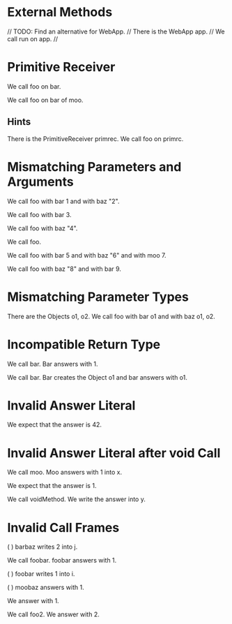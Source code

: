 # External Methods

// TODO: Find an alternative for WebApp.
// There is the WebApp app.
// We call run on app.
// <!--    ^^^
// error: cannot resolve method 'run' in external class 'WebApp' [method.unresolved.external]
// -->

# Primitive Receiver

We call foo on bar.
<!--           ^^^
error: cannot call method 'foo' on receiver of primitive type 'String' [call.receiver.primitive]
-->

We call foo on bar of moo.
<!--           ^^^
error: cannot resolve attribute or association 'bar' of primitive type 'String' [property.unresolved.primitive]
-->

## Hints

There is the PrimitiveReceiver primrec.
We call foo on primrc.
<!--           ^^^^^^
error: cannot call method 'foo' on receiver of primitive type 'String' [call.receiver.primitive]
               ^^^^^^
note: perhaps you meant to refer to 'primrec' instead of the string literal 'primrc'? [stringliteral.typo]
-->

# Mismatching Parameters and Arguments

We call foo with bar 1 and with baz "2".
<!--    ^^^
note: 'MethodsTest.foo' was first declared here [property.declaration.first]
-->

We call foo with bar 3.
<!--    ^^^
error: arguments do not match parameters of method 'MethodsTest.foo' [call.mismatch.params.args]
        ^^^
note: parameters: bar, baz [call.parameters]
        ^^^
note: arguments: bar [call.arguments]
-->

We call foo with baz "4".
<!--    ^^^
error: arguments do not match parameters of method 'MethodsTest.foo' [call.mismatch.params.args]
        ^^^
note: parameters: bar, baz [call.parameters]
        ^^^
note: arguments: baz [call.arguments]
-->

We call foo.
<!--    ^^^
error: arguments do not match parameters of method 'MethodsTest.foo' [call.mismatch.params.args]
        ^^^
note: parameters: bar, baz [call.parameters]
        ^^^
note: arguments:  [call.arguments]
-->

We call foo with bar 5 and with baz "6" and with moo 7.
<!--    ^^^
error: arguments do not match parameters of method 'MethodsTest.foo' [call.mismatch.params.args]
        ^^^
note: parameters: bar, baz [call.parameters]
        ^^^
note: arguments: bar, baz, moo [call.arguments]
-->

We call foo with baz "8" and with bar 9.
<!--    ^^^
error: arguments do not match parameters of method 'MethodsTest.foo' [call.mismatch.params.args]
        ^^^
note: parameters: bar, baz [call.parameters]
        ^^^
note: arguments: baz, bar [call.arguments]
-->

# Mismatching Parameter Types

There are the Objects o1, o2.
We call foo with bar o1 and with baz o1, o2.
<!--                 ^^
error: cannot assign argument of type 'Object' to parameter 'bar' of type 'int' [call.mismatch.type]
-->

# Incompatible Return Type

We call bar.
Bar answers with 1.

We call bar.
Bar creates the Object o1 and bar answers with o1.
<!--                                           ^^
error: cannot return expression of type 'Object' from method 'bar' with return type 'int' [call.return.type]
-->

# Invalid Answer Literal

We expect that the answer is 42.
<!--               ^^^^^^
error: answer literal cannot be used without a preceding call with a result [answer.unresolved]
-->

# Invalid Answer Literal after void Call

We call moo.
Moo answers with 1 into x.

We expect that the answer is 1.

We call voidMethod.
We write the answer into y.
<!--         ^^^^^^
error: answer literal cannot be used without a preceding call with a result [answer.unresolved]
-->

# Invalid Call Frames

(  ) barbaz writes 2 into j.
<!-- ^^^^^^
error: unknown actor 'barbaz' [frame.incompatible.actor]
     ^^^^^^
note: perhaps you did not call the method or the call was already closed? [frame.incompatible.actor.hint]
-->

We call foobar.
foobar answers with 1.

(  ) foobar writes 1 into i.
<!-- ^^^^^^
error: unknown actor 'foobar' [frame.incompatible.actor]
     ^^^^^^
note: perhaps you did not call the method or the call was already closed? [frame.incompatible.actor.hint]
-->

(  ) moobaz answers with 1.
<!-- ^^^^^^
error: unknown actor 'moobaz' [frame.incompatible.actor]
     ^^^^^^
note: perhaps you did not call the method or the call was already closed? [frame.incompatible.actor.hint]
-->

We   answer with 1.
<!-- ^^^^^^
error: cannot answer from the test method indicated by actor 'we' [answer.we]
-->

We call foo2.
We   answer with 2.
<!-- ^^^^^^
error: cannot answer from the test method indicated by actor 'we' [answer.we]
     ^^^^^^
note: perhaps you meant to write 'foo2 answers ...' instead of 'we answer ...'? [answer.we.hint]
-->
